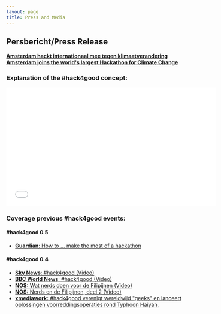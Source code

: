 ```yaml
---
layout: page
title: Press and Media
---
```

## Persbericht/Press Release
<a href="{{ site.baseurl }}public/press/hack4good-0.6-Nederlands-1.pdf" target="_new">**Amsterdam hackt internationaal mee tegen klimaatverandering**</a>
<a href="{{ site.baseurl }}public/press/hack4good-0.6-English-1.pdf" target="_new">**Amsterdam joins the world's largest Hackathon for Climate Change**</a>

### Explanation of the #hack4good concept:
<iframe width="560" height="315" src="//www.youtube-nocookie.com/embed/1KmTvL1G7P8?rel=0" frameborder="0" allowfullscreen></iframe>

### Coverage previous #hack4good events:
#### #hack4good 0.5
* <a href="http://www.theguardian.com/global-development-professionals-network/2014/feb/19/hackathon-apps-developers-hack4good" target="_new">**Guardian**: How to ... make the most of a hackathon</a>

#### #hack4good 0.4
* <a href="http://youtu.be/J-NKMCd9NXY" target="_new">**Sky News**: #hack4good (Video)</a>
* <a href="http://youtu.be/LceCXlchi98" target="_new">**BBC World News**: #hack4good (Video)</a>
* <a href="http://nos.nl/op3/artikel/574043-wat-nerds-doen-voor-de-filipijnen.html" target="_new">**NOS:** Wat nerds doen voor de Filipijnen (Video)</a>
* <a href="http://nos.nl/op3/artikel/577000-nerds-en-de-filipijnen-deel-2.html" target="_new">**NOS:** Nerds en de Filipijnen, deel 2 (Video)</a>
* <a href="http://www.xmediaworks.nl/hack4good-verenigt-wereldwijd-geeks-en-lanceert-oplossingen-voor-reddingsoperaties-rond-typhoon-haiyan-2/" target="_new">**xmediawork:** #hack4good verenigt wereldwijd "geeks" en lanceert oplossingen voorreddingsoperaties rond Typhoon Haiyan.</a>

